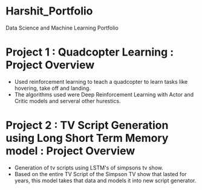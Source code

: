 # Harshit_Portfolio
Data Science and Machine Learning Portfolio


# Project 1 : Quadcopter Learning : Project Overview
* Used reinforcement learning to teach a quadcopter to learn tasks like hovering, take off and landing.
* The algorithms used were Deep Reinforcement Learning with Actor and Critic models and serveral other hurestics.


# Project 2 : TV Script Generation using Long Short Term Memory model : Project Overview
* Generation of tv scripts using LSTM's of simpsons tv show.
* Based on the entire TV Script of the Simpson TV show that lasted for years, this model takes that data and models it into new script generator.
